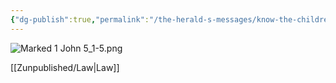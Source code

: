 ```yaml
---
{"dg-publish":true,"permalink":"/the-herald-s-messages/know-the-children-of-god-how/","tags":["#1John5","#TheHeraldsMessages","#Torah","#Law","#LoveGod","#LoveNeighbor","#JesusFollowers","#Writer/John","#Social"]}
---
```



![Marked 1 John 5_1-5.png](/img/user/Assets/attachments/Marked%201%20John%205_1-5.png)

[[Zunpublished/Law\|Law]] 